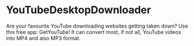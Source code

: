 # YouTubeDesktopDownloader
Are your favourite YouTube downloading websites getting taken down? Use this free app: GetYouTube! It can convert most, if not all, YouTube
videos into MP4 and also MP3 format. 
